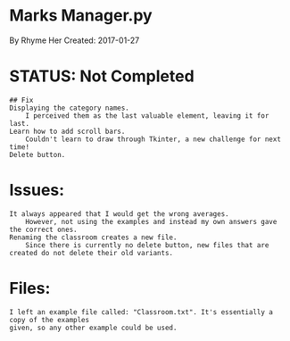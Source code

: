 # Marks Manager.py
By Rhyme Her
Created: 2017-01-27

# STATUS: Not Completed
    ## Fix
    Displaying the category names.
        I perceived them as the last valuable element, leaving it for last.
    Learn how to add scroll bars.
        Couldn't learn to draw through Tkinter, a new challenge for next time!
    Delete button.

# Issues:
    It always appeared that I would get the wrong averages.
        However, not using the examples and instead my own answers gave the correct ones.
    Renaming the classroom creates a new file.
        Since there is currently no delete button, new files that are created do not delete their old variants.

# Files:
    I left an example file called: "Classroom.txt". It's essentially a copy of the examples
    given, so any other example could be used.